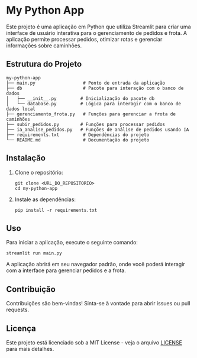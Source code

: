 # My Python App

Este projeto é uma aplicação em Python que utiliza Streamlit para criar uma interface de usuário interativa para o gerenciamento de pedidos e frota. A aplicação permite processar pedidos, otimizar rotas e gerenciar informações sobre caminhões.

## Estrutura do Projeto

```
my-python-app
├── main.py                  # Ponto de entrada da aplicação
├── db                       # Pacote para interação com o banco de dados
│   ├── __init__.py         # Inicialização do pacote db
│   └── database.py         # Lógica para interagir com o banco de dados local
├── gerenciamento_frota.py   # Funções para gerenciar a frota de caminhões
├── subir_pedidos.py        # Funções para processar pedidos
├── ia_analise_pedidos.py   # Funções de análise de pedidos usando IA
├── requirements.txt         # Dependências do projeto
└── README.md                # Documentação do projeto
```

## Instalação

1. Clone o repositório:
   ```
   git clone <URL_DO_REPOSITORIO>
   cd my-python-app
   ```

2. Instale as dependências:
   ```
   pip install -r requirements.txt
   ```

## Uso

Para iniciar a aplicação, execute o seguinte comando:
```
streamlit run main.py
```

A aplicação abrirá em seu navegador padrão, onde você poderá interagir com a interface para gerenciar pedidos e a frota.

## Contribuição

Contribuições são bem-vindas! Sinta-se à vontade para abrir issues ou pull requests.

## Licença

Este projeto está licenciado sob a MIT License - veja o arquivo [LICENSE](LICENSE) para mais detalhes.